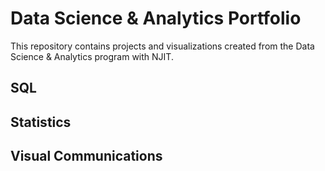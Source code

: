 # Data Science & Analytics Portfolio

This repository contains projects and visualizations created from the Data Science & Analytics program with NJIT.


## SQL


## Statistics


## Visual Communications

